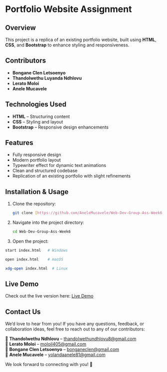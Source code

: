 # Portfolio Website Assignment  

## Overview  
This project is a replica of an existing portfolio website, built using **HTML**, **CSS**, and **Bootstrap** to enhance styling and responsiveness.  

## Contributors  
- **Bongane Clen Letsoenyo**  
- **Thandolwethu Luyanda Ndhlovu**  
- **Lerato Moloi**  
- **Anele Mucavele**  

## Technologies Used  
- **HTML** – Structuring content  
- **CSS** – Styling and layout  
- **Bootstrap** – Responsive design enhancements  

## Features  
- Fully responsive design  
- Modern portfolio layout  
- Typewriter effect for dynamic text animations
- Clean and structured codebase  
- Replication of an existing portfolio with slight refinements  

## Installation & Usage  
1. Clone the repository:
   
   ```bash
   git clone [https://github.com/AneleMucavele/Web-Dev-Group-Ass-Week6.git]
   ```
3. Navigate into the project directory:
   ```bash
   cd Web-Dev-Group-Ass-Week6
   
4. Open the project:

```bash
start index.html   # Windows
   ```
```bash
open index.html    # macOS
```
```bash  
xdg-open index.html  # Linux
```  

## Live Demo
Check out the live version here: [Live Demo](https://anelemucavele.github.io/Web-Dev-Group-Ass-Week6/)


 ## Contact Us  

We’d love to hear from you! If you have any questions, feedback, or collaboration ideas, feel free to reach out to any of our contributors:  

📧 **Thandolwethu Ndhlovu** – [thandolwethundhlovu8@gmail.com](mailto:thandolwethundhlovu8@gmail.com)  
📧 **Lerato Moloi** – [moloil405@gmail.com](mailto:moloil405@gmail.com)  
📧 **Bongane Clen Letsoenyo** – [bonganeclen@gmail.com](mailto:bonganeclen@gmail.com)  
📧 **Anele Mucavele** – [yolandaanele81@gmail.com](mailto:yolandaanele81@gmail.com)  

We look forward to connecting with you! 🚀  
